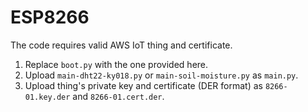 # ESP8266

The code requires valid AWS IoT thing and certificate.

1. Replace `boot.py` with the one provided here.
2. Upload `main-dht22-ky018.py` or `main-soil-moisture.py` as `main.py`.
3. Upload thing's private key and certificate (DER format) as `8266-01.key.der` and `8266-01.cert.der`.

